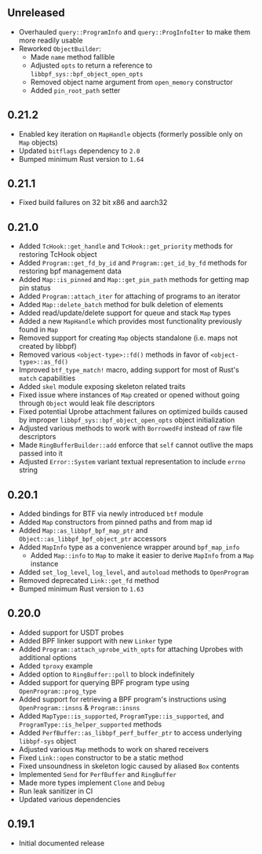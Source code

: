 Unreleased
----------
- Overhauled `query::ProgramInfo` and `query::ProgInfoIter` to make them more
  readily usable
- Reworked `ObjectBuilder`:
  - Made `name` method fallible
  - Adjusted `opts` to return a reference to `libbpf_sys::bpf_object_open_opts`
  - Removed object name argument from `open_memory` constructor
  - Added `pin_root_path` setter


0.21.2
------
- Enabled key iteration on `MapHandle` objects (formerly possible only on `Map`
  objects)
- Updated `bitflags` dependency to `2.0`
- Bumped minimum Rust version to `1.64`


0.21.1
------
- Fixed build failures on 32 bit x86 and aarch32


0.21.0
------
- Added `TcHook::get_handle` and `TcHook::get_priority` methods for restoring
  TcHook object
- Added `Program::get_fd_by_id` and `Program::get_id_by_fd` methods for restoring
  bpf management data
- Added `Map::is_pinned` and `Map::get_pin_path` methods for getting map pin status
- Added `Program::attach_iter` for attaching of programs to an iterator
- Added `Map::delete_batch` method for bulk deletion of elements
- Added read/update/delete support for queue and stack `Map` types
- Added a new `MapHandle` which provides most functionality previously found in
  `Map`
- Removed support for creating `Map` objects standalone (i.e. maps not created
  by libbpf)
- Removed various `<object-type>::fd()` methods in favor of
  `<object-type>::as_fd()`
- Improved `btf_type_match!` macro, adding support for most of Rust's `match`
  capabilities
- Added `skel` module exposing skeleton related traits
- Fixed issue where instances of `Map` created or opened without going through
  `Object` would leak file descriptors
- Fixed potential Uprobe attachment failures on optimized builds caused by
  improper `libbpf_sys::bpf_object_open_opts` object initialization
- Adjusted various methods to work with `BorrowedFd` instead of raw file
  descriptors
- Made `RingBufferBuilder::add` enforce that `self` cannot outlive the maps
  passed into it
- Adjusted `Error::System` variant textual representation to include `errno`
  string


0.20.1
------
- Added bindings for BTF via newly introduced `btf` module
- Added `Map` constructors from pinned paths and from map id
- Added `Map::as_libbpf_bpf_map_ptr` and `Object::as_libbpf_bpf_object_ptr`
  accessors
- Added `MapInfo` type as a convenience wrapper around `bpf_map_info`
  - Added `Map::info` to `Map` to make it easier to derive `MapInfo` from a
    `Map` instance
- Added `set_log_level`, `log_level`, and `autoload` methods to `OpenProgram`
- Removed deprecated `Link::get_fd` method
- Bumped minimum Rust version to `1.63`


0.20.0
------
- Added support for USDT probes
- Added BPF linker support with new `Linker` type
- Added `Program::attach_uprobe_with_opts` for attaching Uprobes with additional
  options
- Added `tproxy` example
- Added option to `RingBuffer::poll` to block indefinitely
- Added support for querying BPF program type using `OpenProgram::prog_type`
- Added support for retrieving a BPF program's instructions using
  `OpenProgram::insns` & `Program::insns`
- Added `MapType::is_supported`, `ProgramType::is_supported`, and
  `ProgramType::is_helper_supported` methods
- Added `PerfBuffer::as_libbpf_perf_buffer_ptr` to access underlying
  `libbpf-sys` object
- Adjusted various `Map` methods to work on shared receivers
- Fixed `Link::open` constructor to be a static method
- Fixed unsoundness in skeleton logic caused by aliased `Box` contents
- Implemented `Send` for `PerfBuffer` and `RingBuffer`
- Made more types implement `Clone` and `Debug`
- Run leak sanitizer in CI
- Updated various dependencies


0.19.1
------
- Initial documented release
